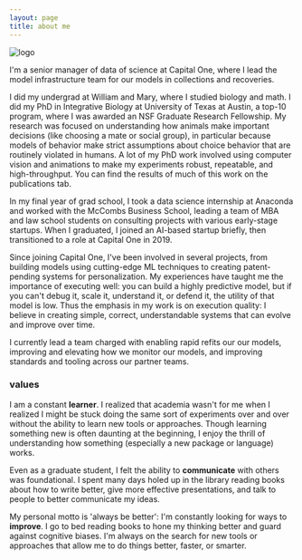 ```yaml
---
layout: page
title: about me
---
```


![logo](../files/photo.jpg)

I'm a senior manager of data of science at Capital One, where I lead the model infrastructure team for our models in collections and recoveries.

I did my undergrad at William and Mary, where I studied biology and math. I did my PhD in Integrative Biology at University of Texas at Austin, a top-10 program, where I was awarded an NSF Graduate Research Fellowship. My research was focused on understanding how animals make important decisions (like choosing a mate or social group), in particular because models of behavior make strict assumptions about choice behavior that are routinely violated in humans. A lot of my PhD work involved using computer vision and animations to make my experiments robust, repeatable, and high-throughput. You can find the results of much of this work on the publications tab.

In my final year of grad school, I took a data science internship at Anaconda and worked with the McCombs Business School, leading a team of MBA and law school students on consulting projects with various early-stage startups. When I graduated, I joined an AI-based startup briefly, then transitioned to a role at Capital One in 2019.

Since joining Capital One, I've been involved in several projects, from building models using cutting-edge ML techniques to creating patent-pending systems for personalization. My experiences have taught me the importance of executing well: you can build a highly predictive model, but if you can't debug it, scale it, understand it, or defend it, the utility of that model is low. Thus the emphasis in my work is on execution quality: I believe in creating simple, correct, understandable systems that can evolve and improve over time.

I currently lead a team charged with enabling rapid refits our our models, improving and elevating how we monitor our models, and improving standards and tooling across our partner teams.

### values

I am a constant __learner__. I realized that academia wasn't for me when I realized I might be stuck doing the same sort of experiments over and over without the ability to learn new tools or approaches. Though learning something new is often daunting at the beginning, I enjoy the thrill of understanding how something (especially a new package or language) works.

Even as a graduate student, I felt the ability to __communicate__ with others was foundational. I spent many days holed up in the library reading books about how to write better, give more effective presentations, and talk to people to better communicate my ideas.

My personal motto is 'always be better': I'm constantly looking for ways to __improve__. I go to bed reading books to hone my thinking better and guard against cognitive biases. I'm always on the search for new tools or approaches that allow me to do things better, faster, or smarter. 
